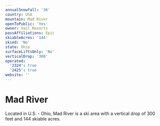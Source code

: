 ```yaml
---
annualSnowfall: '36'
country: USA
mountain: Mad River
openToPublic: 'Yes'
owner: Vail Resorts
passAffiliations: Epic
skiableAcres: '144'
skied: 'No'
state: Ohio
surfaceLiftsOnly: 'No'
verticalDrop: '300'
operated:
  '2324': true
  '2425': true
website: ''
---
```



# Mad River

Located in U.S. - Ohio, Mad River is a ski area with a vertical drop of 300 feet and 144 skiable acres.
